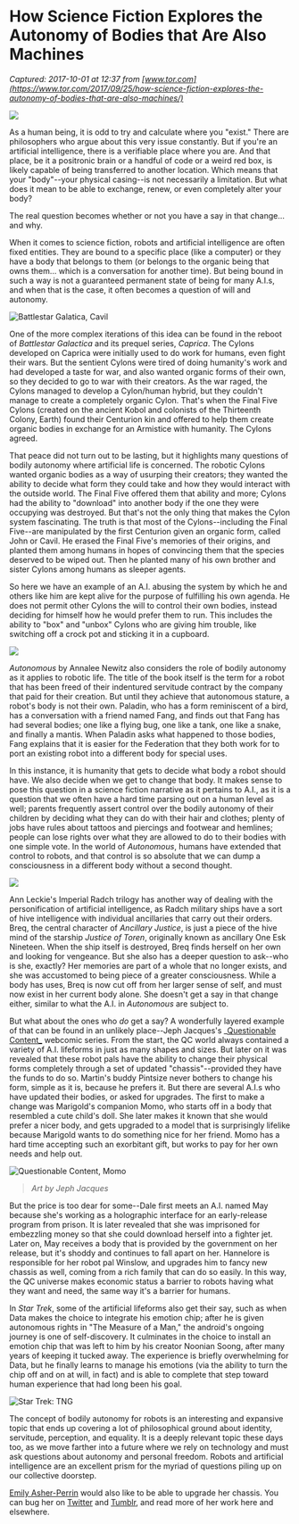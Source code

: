 # How Science Fiction Explores the Autonomy of Bodies that Are Also Machines

_Captured: 2017-10-01 at 12:37 from [www.tor.com](https://www.tor.com/2017/09/25/how-science-fiction-explores-the-autonomy-of-bodies-that-are-also-machines/)_

![](https://i1.wp.com/www.tor.com/wp-content/uploads/2017/09/BSG-Cylons-Six.jpg?fit=740%2C385&type=vertical&ssl=1)

As a human being, it is odd to try and calculate where you "exist." There are philosophers who argue about this very issue constantly. But if you're an artificial intelligence, there is a verifiable place where you are. And that place, be it a positronic brain or a handful of code or a weird red box, is likely capable of being transferred to another location. Which means that your "body"--your physical casing--is not necessarily a limitation. But what does it mean to be able to exchange, renew, or even completely alter your body?

The real question becomes whether or not you have a say in that change… and why.

When it comes to science fiction, robots and artificial intelligence are often fixed entities. They are bound to a specific place (like a computer) or they have a body that belongs to them (or belongs to the organic being that owns them… which is a conversation for another time). But being bound in such a way is not a guaranteed permanent state of being for many A.I.s, and when that is the case, it often becomes a question of will and autonomy.

![Battlestar Galatica, Cavil](https://i2.wp.com/www.tor.com/wp-content/uploads/2017/09/bsg-cavil.jpg?w=800&type=vertical&ssl=1)

One of the more complex iterations of this idea can be found in the reboot of _Battlestar Galactica_ and its prequel series, _Caprica_. The Cylons developed on Caprica were initially used to do work for humans, even fight their wars. But the sentient Cylons were tired of doing humanity's work and had developed a taste for war, and also wanted organic forms of their own, so they decided to go to war with their creators. As the war raged, the Cylons managed to develop a Cylon/human hybrid, but they couldn't manage to create a completely organic Cylon. That's when the Final Five Cylons (created on the ancient Kobol and colonists of the Thirteenth Colony, Earth) found their Centurion kin and offered to help them create organic bodies in exchange for an Armistice with humanity. The Cylons agreed.

That peace did not turn out to be lasting, but it highlights many questions of bodily autonomy where artificial life is concerned. The robotic Cylons wanted organic bodies as a way of usurping their creators; they wanted the ability to decide what form they could take and how they would interact with the outside world. The Final Five offered them that ability and more; Cylons had the ability to "download" into another body if the one they were occupying was destroyed. But that's not the only thing that makes the Cylon system fascinating. The truth is that most of the Cylons--including the Final Five--are manipulated by the first Centurion given an organic form, called John or Cavil. He erased the Final Five's memories of their origins, and planted them among humans in hopes of convincing them that the species deserved to be wiped out. Then he planted many of his own brother and sister Cylons among humans as sleeper agents.

So here we have an example of an A.I. abusing the system by which he and others like him are kept alive for the purpose of fulfilling his own agenda. He does not permit other Cylons the will to control their own bodies, instead deciding for himself how he would prefer them to run. This includes the ability to "box" and "unbox" Cylons who are giving him trouble, like switching off a crock pot and sticking it in a cupboard.

![](https://i0.wp.com/www.tor.com/wp-content/uploads/2017/09/Autonomous-horizontal.jpg?resize=740%2C330&type=vertical&ssl=1)

_Autonomous_ by Annalee Newitz also considers the role of bodily autonomy as it applies to robotic life. The title of the book itself is the term for a robot that has been freed of their indentured servitude contract by the company that paid for their creation. But until they achieve that autonomous stature, a robot's body is not their own. Paladin, who has a form reminiscent of a bird, has a conversation with a friend named Fang, and finds out that Fang has had several bodies; one like a flying bug, one like a tank, one like a snake, and finally a mantis. When Paladin asks what happened to those bodies, Fang explains that it is easier for the Federation that they both work for to port an existing robot into a different body for special uses.

In this instance, it is humanity that gets to decide what body a robot should have. We also decide when we get to change that body. It makes sense to pose this question in a science fiction narrative as it pertains to A.I., as it is a question that we often have a hard time parsing out on a human level as well; parents frequently assert control over the bodily autonomy of their children by deciding what they can do with their hair and clothes; plenty of jobs have rules about tattoos and piercings and footwear and hemlines; people can lose rights over what they are allowed to do to their bodies with one simple vote. In the world of _Autonomous_, humans have extended that control to robots, and that control is so absolute that we can dump a consciousness in a different body without a second thought.

![](https://i0.wp.com/www.tor.com/wp-content/uploads/2016/01/Ancillary-trilogy.jpg?resize=740%2C370&type=vertical&ssl=1)

Ann Leckie's Imperial Radch trilogy has another way of dealing with the personification of artificial intelligence, as Radch military ships have a sort of hive intelligence with individual ancillaries that carry out their orders. Breq, the central character of _Ancillary Justice_, is just a piece of the hive mind of the starship _Justice of Toren_, originally known as ancillary One Esk Nineteen. When the ship itself is destroyed, Breq finds herself on her own and looking for vengeance. But she also has a deeper question to ask--who is she, exactly? Her memories are part of a whole that no longer exists, and she was accustomed to being piece of a greater consciousness. While a body has uses, Breq is now cut off from her larger sense of self, and must now exist in her current body alone. She doesn't get a say in that change either, similar to what the A.I. in _Autonomous_ are subject to.

But what about the ones who _do_ get a say? A wonderfully layered example of that can be found in an unlikely place--Jeph Jacques's _[Questionable Content_](http://questionablecontent.net/) webcomic series. From the start, the QC world always contained a variety of A.I. lifeforms in just as many shapes and sizes. But later on it was revealed that these robot pals have the ability to change their physical forms completely through a set of updated "chassis"--provided they have the funds to do so. Martin's buddy Pintsize never bothers to change his form, simple as it is, because he prefers it. But there are several A.I.s who have updated their bodies, or asked for upgrades. The first to make a change was Marigold's companion Momo, who starts off in a body that resembled a cute child's doll. She later makes it known that she would prefer a nicer body, and gets upgraded to a model that is surprisingly lifelike because Marigold wants to do something nice for her friend. Momo has a hard time accepting such an exorbitant gift, but works to pay for her own needs and help out.

![Questionable Content, Momo](https://i0.wp.com/www.tor.com/wp-content/uploads/2017/09/questionable-content.jpg?w=800&type=vertical&ssl=1)

> _Art by Jeph Jacques_

But the price is too dear for some--Dale first meets an A.I. named May because she's working as a holographic interface for an early-release program from prison. It is later revealed that she was imprisoned for embezzling money so that she could download herself into a fighter jet. Later on, May receives a body that is provided by the government on her release, but it's shoddy and continues to fall apart on her. Hannelore is responsible for her robot pal Winslow, and upgrades him to fancy new chassis as well, coming from a rich family that can do so easily. In this way, the QC universe makes economic status a barrier to robots having what they want and need, the same way it's a barrier for humans.

In _Star Trek_, some of the artificial lifeforms also get their say, such as when Data makes the choice to integrate his emotion chip; after he is given autonomous rights in "The Measure of a Man," the android's ongoing journey is one of self-discovery. It culminates in the choice to install an emotion chip that was left to him by his creator Noonian Soong, after many years of keeping it tucked away. The experience is briefly overwhelming for Data, but he finally learns to manage his emotions (via the ability to turn the chip off and on at will, in fact) and is able to complete that step toward human experience that had long been his goal.

![Star Trek: TNG](https://i0.wp.com/www.tor.com/wp-content/uploads/2017/09/st-emotion-chip.jpg?w=800&type=vertical&ssl=1)

The concept of bodily autonomy for robots is an interesting and expansive topic that ends up covering a lot of philosophical ground about identity, servitude, perception, and equality. It is a deeply relevant topic these days too, as we move farther into a future where we rely on technology and must ask questions about autonomy and personal freedom. Robots and artificial intelligence are an excellent prism for the myriad of questions piling up on our collective doorstep.

[Emily Asher-Perrin](http://www.tor.com/Emily%20Asher-Perrin#filter) would also like to be able to upgrade her chassis. You can bug her on [Twitter](http://twitter.com/use_theforce_em) and [Tumblr](http://use-theforce-em.tumblr.com/), and read more of her work here and elsewhere.
